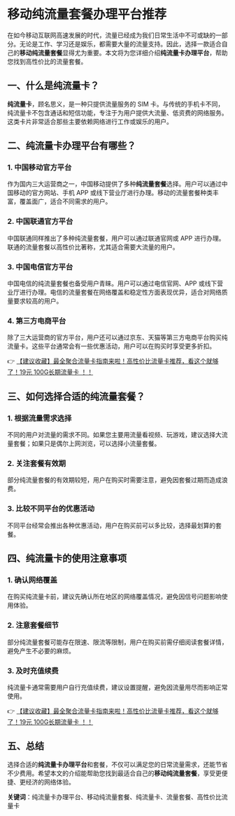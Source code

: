 # 移动纯流量套餐办理平台推荐

在如今移动互联网高速发展的时代，流量已经成为我们日常生活中不可或缺的一部分。无论是工作、学习还是娱乐，都需要大量的流量支持。因此，选择一款适合自己的**移动纯流量套餐**显得尤为重要。本文将为您详细介绍**纯流量卡办理平台**，帮助您找到高性价比的流量套餐。

## 一、什么是纯流量卡？

**纯流量卡**，顾名思义，是一种只提供流量服务的 SIM 卡。与传统的手机卡不同，纯流量卡不包含通话和短信功能，专注于为用户提供大流量、低资费的网络服务。这类卡片非常适合那些主要依赖网络进行工作或娱乐的用户。

## 二、纯流量卡办理平台有哪些？

### 1. 中国移动官方平台

作为国内三大运营商之一，中国移动提供了多种**纯流量套餐**选择。用户可以通过中国移动的官方网站、手机 APP 或线下营业厅进行办理。移动的流量套餐种类丰富，覆盖面广，适合不同需求的用户。

### 2. 中国联通官方平台

中国联通同样推出了多种纯流量套餐，用户可以通过联通官网或 APP 进行办理。联通的流量套餐以高性价比著称，尤其适合需要大流量的用户。

### 3. 中国电信官方平台

中国电信的纯流量套餐也备受用户青睐。用户可以通过电信官网、APP 或线下营业厅进行办理。电信的流量套餐在网络覆盖和稳定性方面表现优异，适合对网络质量要求较高的用户。

### 4. 第三方电商平台

除了三大运营商的官方平台，用户还可以通过京东、天猫等第三方电商平台购买纯流量卡。这些平台通常会有一些优惠活动，用户可以在购买时享受更多折扣。

👉 [【建议收藏】最全聚合流量卡指南来啦！高性价比流量卡推荐，看这个就够了！19元 100G长期流量卡 ！！](https://bit.ly/Liuliangka)

## 三、如何选择合适的纯流量套餐？

### 1. 根据流量需求选择

不同的用户对流量的需求不同。如果您主要用流量看视频、玩游戏，建议选择大流量套餐；如果只是偶尔上网浏览，可以选择小流量套餐。

### 2. 关注套餐有效期

部分纯流量套餐的有效期较短，用户在购买时需要注意，避免因套餐过期而造成浪费。

### 3. 比较不同平台的优惠活动

不同平台经常会推出各种优惠活动，用户在购买前可以多比较，选择最划算的套餐。

## 四、纯流量卡的使用注意事项

### 1. 确认网络覆盖

在购买纯流量卡前，建议先确认所在地区的网络覆盖情况，避免因信号问题影响使用体验。

### 2. 注意套餐细节

部分纯流量套餐可能存在限速、限流等限制，用户在购买前需仔细阅读套餐详情，避免产生不必要的麻烦。

### 3. 及时充值续费

纯流量卡通常需要用户自行充值续费，建议设置提醒，避免因流量用尽而影响正常使用。

👉 [【建议收藏】最全聚合流量卡指南来啦！高性价比流量卡推荐，看这个就够了！19元 100G长期流量卡 ！！](https://bit.ly/Liuliangka)

## 五、总结

选择合适的**纯流量卡办理平台**和套餐，不仅可以满足您的日常流量需求，还能节省不少费用。希望本文的介绍能帮助您找到最适合自己的**移动纯流量套餐**，享受更便捷、更经济的网络体验。

**关键词**：纯流量卡办理平台、移动纯流量套餐、纯流量卡、流量套餐、高性价比流量卡